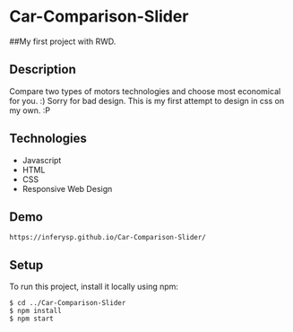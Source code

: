 # Car-Comparison-Slider

##My first project with RWD.

## Description

Compare two types of motors technologies and choose most economical for you. :)
Sorry for bad design. This is my first attempt to design in css on my own. :P

## Technologies

* Javascript
* HTML
* CSS
* Responsive Web Design

## Demo
```
https://inferysp.github.io/Car-Comparison-Slider/
```
## Setup
To run this project, install it locally using npm:

```
$ cd ../Car-Comparison-Slider
$ npm install
$ npm start
```




